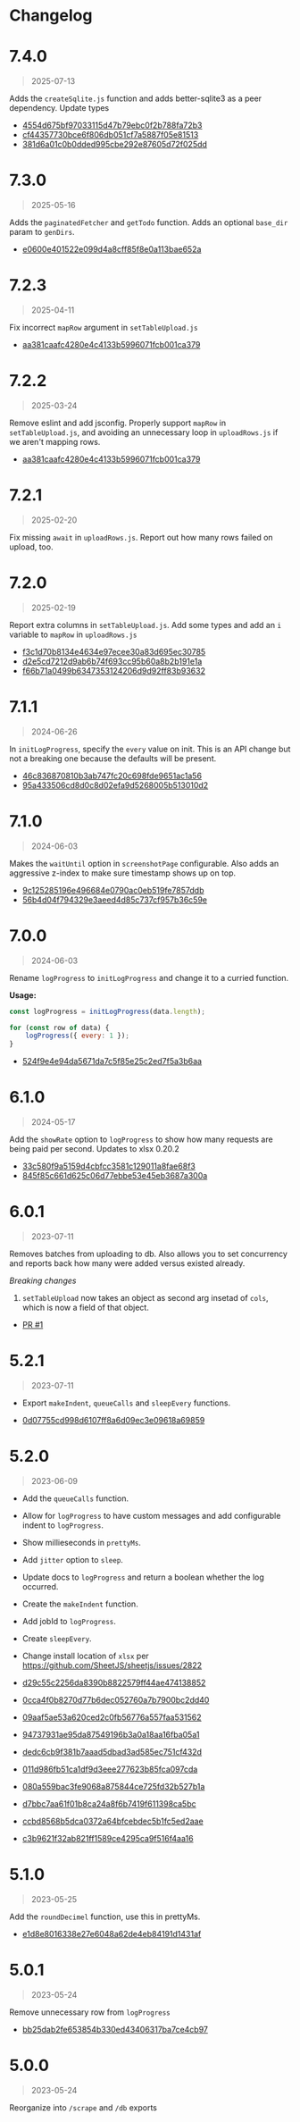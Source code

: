 Changelog
===

# 7.4.0

> 2025-07-13

Adds the `createSqlite.js` function and adds better-sqlite3 as a peer dependency. Update types

* [4554d675bf97033115d47b79ebc0f2b788fa72b3](https://github.com/mhkeller/utils/commit/4554d675bf97033115d47b79ebc0f2b788fa72b3)
* [cf44357730bce6f806db051cf7a5887f05e81513](https://github.com/mhkeller/utils/commit/cf44357730bce6f806db051cf7a5887f05e81513)
* [381d6a01c0b0dded995cbe292e87605d72f025dd](https://github.com/mhkeller/utils/commit/381d6a01c0b0dded995cbe292e87605d72f025dd)
  
# 7.3.0

> 2025-05-16

Adds the `paginatedFetcher` and `getTodo` function. Adds an optional `base_dir` param to `genDirs`. 

* [e0600e401522e099d4a8cff85f8e0a113bae652a](https://github.com/mhkeller/utils/commit/e0600e401522e099d4a8cff85f8e0a113bae652a)

# 7.2.3

> 2025-04-11

Fix incorrect `mapRow` argument in `setTableUpload.js`

* [aa381caafc4280e4c4133b5996071fcb001ca379](https://github.com/mhkeller/utils/commit/aa381caafc4280e4c4133b5996071fcb001ca379)

# 7.2.2

> 2025-03-24

Remove eslint and add jsconfig. Properly support `mapRow` in `setTableUpload.js`, and avoiding an unnecessary loop in `uploadRows.js` if we aren't mapping rows.

* [aa381caafc4280e4c4133b5996071fcb001ca379](https://github.com/mhkeller/utils/commit/aa381caafc4280e4c4133b5996071fcb001ca379)

# 7.2.1

> 2025-02-20

Fix missing `await` in `uploadRows.js`. Report out how many rows failed on upload, too.


# 7.2.0

> 2025-02-19

Report extra columns in `setTableUpload.js`. Add some types and add an `i` variable to `mapRow` in `uploadRows.js`

* [f3c1d70b8134e4634e97ecee30a83d695ec30785](https://github.com/mhkeller/utils/commit/f3c1d70b8134e4634e97ecee30a83d695ec30785)
* [d2e5cd7212d9ab6b74f693cc95b60a8b2b191e1a](https://github.com/mhkeller/utils/commit/d2e5cd7212d9ab6b74f693cc95b60a8b2b191e1a)
* [f66b71a0499b6347353124206d9d92ff83b93632](https://github.com/mhkeller/utils/commit/f66b71a0499b6347353124206d9d92ff83b93632)

# 7.1.1

> 2024-06-26

In `initLogProgress`, specify the `every` value on init. This is an API change but not a breaking one because the defaults will be present.

* [46c836870810b3ab747fc20c698fde9651ac1a56](https://github.com/mhkeller/utils/commit/46c836870810b3ab747fc20c698fde9651ac1a56)
* [95a433506cd8d0c8d02efa9d5268005b513010d2](https://github.com/mhkeller/utils/commit/95a433506cd8d0c8d02efa9d5268005b513010d2)

# 7.1.0

> 2024-06-03

Makes the `waitUntil` option in `screenshotPage` configurable. Also adds an aggressive z-index to make sure timestamp shows up on top.

* [9c125285196e496684e0790ac0eb519fe7857ddb](https://github.com/mhkeller/utils/commit/9c125285196e496684e0790ac0eb519fe7857ddb)
* [56b4d04f794329e3aeed4d85c737cf957b36c59e](https://github.com/mhkeller/utils/commit/56b4d04f794329e3aeed4d85c737cf957b36c59e)

# 7.0.0

> 2024-06-03

Rename `logProgress` to `initLogProgress` and change it to a curried function.

**Usage:**

```js
const logProgress = initLogProgress(data.length);

for (const row of data) {
	logProgress({ every: 1 });
}
```

* [524f9e4e94da5671da7c5f85e25c2ed7f5a3b6aa](https://github.com/mhkeller/utils/commit/524f9e4e94da5671da7c5f85e25c2ed7f5a3b6aa)

# 6.1.0

> 2024-05-17

Add the `showRate` option to `logProgress` to show how many requests are being paid per second. Updates to xlsx 0.20.2

* [33c580f9a5159d4cbfcc3581c129011a8fae68f3](https://github.com/mhkeller/utils/commit/33c580f9a5159d4cbfcc3581c129011a8fae68f3)
* [845f85c661d625c06d77ebbe53e45eb3687a300a](https://github.com/mhkeller/utils/commit/845f85c661d625c06d77ebbe53e45eb3687a300a)

# 6.0.1

> 2023-07-11

Removes batches from uploading to db. Also allows you to set concurrency and reports back how many were added versus existed already.

*Breaking changes*

1. `setTableUpload` now takes an object as second arg insetad of `cols`, which is now a field of that object.

* [PR #1](https://github.com/mhkeller/utils/pull/1)

# 5.2.1

> 2023-07-11

* Export `makeIndent`, `queueCalls` and `sleepEvery` functions.

* [0d07755cd998d6107ff8a6d09ec3e09618a69859](https://github.com/mhkeller/utils/commit/0d07755cd998d6107ff8a6d09ec3e09618a69859)

# 5.2.0

> 2023-06-09

* Add the `queueCalls` function. 
* Allow for `logProgress` to have custom messages and add configurable indent to `logProgress`. 
* Show millieseconds in `prettyMs`. 
* Add `jitter` option to `sleep`. 
* Update docs to `logProgress` and return a boolean whether the log occurred. 
* Create the `makeIndent` function. 
* Add jobId to `logProgress`.
* Create `sleepEvery`.
* Change install location of `xlsx` per https://github.com/SheetJS/sheetjs/issues/2822

* [d29c55c2256da8390b8822579ff44ae474138852](https://github.com/mhkeller/utils/commit/d29c55c2256da8390b8822579ff44ae474138852)
* [0cca4f0b8270d77b6dec052760a7b7900bc2dd40](https://github.com/mhkeller/utils/commit/0cca4f0b8270d77b6dec052760a7b7900bc2dd40)
* [09aaf5ae53a620ced2c0fb56776a557faa531562](https://github.com/mhkeller/utils/commit/09aaf5ae53a620ced2c0fb56776a557faa531562)
* [94737931ae95da87549196b3a0a18aa16fba05a1](https://github.com/mhkeller/utils/commit/94737931ae95da87549196b3a0a18aa16fba05a1)
* [dedc6cb9f381b7aaad5dbad3ad585ec751cf432d](https://github.com/mhkeller/utils/commit/dedc6cb9f381b7aaad5dbad3ad585ec751cf432d)
* [011d986fb51ca1df9d3eee277623b85fca097cda](https://github.com/mhkeller/utils/commit/011d986fb51ca1df9d3eee277623b85fca097cda)
* [080a559bac3fe9068a875844ce725fd32b527b1a](https://github.com/mhkeller/utils/commit/080a559bac3fe9068a875844ce725fd32b527b1a)
* [d7bbc7aa61f01b8ca24a8f6b7419f611398ca5bc](https://github.com/mhkeller/utils/commit/d7bbc7aa61f01b8ca24a8f6b7419f611398ca5bc)
* [ccbd8568b5dca0372a64bfcebdec5b1fc5ed2aae](https://github.com/mhkeller/utils/commit/ccbd8568b5dca0372a64bfcebdec5b1fc5ed2aae)
* [c3b9621f32ab821ff1589ce4295ca9f516f4aa16](https://github.com/mhkeller/utils/commit/c3b9621f32ab821ff1589ce4295ca9f516f4aa16)

# 5.1.0

> 2023-05-25

Add the `roundDecimel` function, use this in prettyMs.

* [e1d8e8016338e27e6048a62de4eb84191d1431af](https://github.com/mhkeller/utils/commit/e1d8e8016338e27e6048a62de4eb84191d1431af)

# 5.0.1

> 2023-05-24

Remove unnecessary row from `logProgress`

* [bb25dab2fe653854b330ed43406317ba7ce4cb97](https://github.com/mhkeller/utils/commit/bb25dab2fe653854b330ed43406317ba7ce4cb97)

# 5.0.0

> 2023-05-24

Reorganize into `/scrape` and `/db` exports

